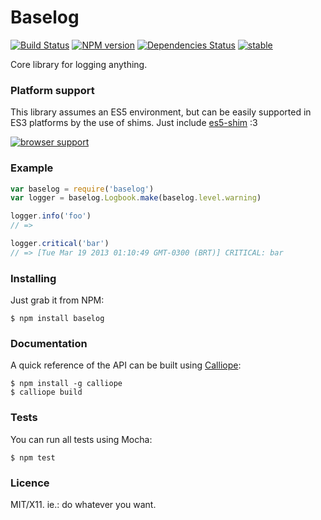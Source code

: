 # Baselog

[![Build Status](https://secure.travis-ci.org/robotlolita/baselog.png?branch=master)](https://travis-ci.org/robotlolita/baselog)
[![NPM version](https://badge.fury.io/js/baselog.png)](http://badge.fury.io/js/baselog)
[![Dependencies Status](https://david-dm.org/robotlolita/baselog.png)](https://david-dm.org/robotlolita/baselog)
[![stable](http://hughsk.github.io/stability-badges/dist/stable.svg)](http://github.com/hughsk/stability-badges)

Core library for logging anything.


### Platform support

This library assumes an ES5 environment, but can be easily supported in ES3
platforms by the use of shims. Just include [es5-shim][] :3

[![browser support](http://ci.testling.com/robotlolita/baselog.png)](http://ci.testling.com/robotlolita/baselog)


### Example

```js
var baselog = require('baselog')
var logger = baselog.Logbook.make(baselog.level.warning)

logger.info('foo')
// => 

logger.critical('bar')
// => [Tue Mar 19 2013 01:10:49 GMT-0300 (BRT)] CRITICAL: bar
```


### Installing

Just grab it from NPM:

    $ npm install baselog


### Documentation

A quick reference of the API can be built using [Calliope][]:

    $ npm install -g calliope
    $ calliope build


### Tests

You can run all tests using Mocha:

    $ npm test


### Licence

MIT/X11. ie.: do whatever you want.

[Calliope]: https://github.com/robotlolita/calliope
[es5-shim]: https://github.com/kriskowal/es5-shim
